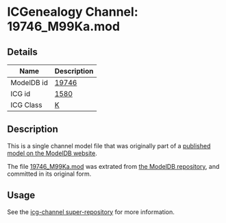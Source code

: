 # ICGenealogy Channel: 19746\_M99Ka.mod

## Details

Name | Description
---- | -----------
ModelDB id | [19746](http://senselab.med.yale.edu/ModelDB/ShowModel.cshtml?model=19746)
ICG id | [1580](http://icg.neurotheory.ox.ac.uk/channels/1/1580)
ICG Class | [K](http://icg.neurotheory.ox.ac.uk/channels/1)

## Description

This is a single channel model file that was originally part of a [published model on the ModelDB website](http://senselab.med.yale.edu/mModelDB/ShowModel.cshtml?model=19746).

The file [19746\_M99Ka.mod](19746_M99Ka.mod) was extrated from [the ModelDB repository](http://senselab.med.yale.edu/ModelDB/ShowModel.cshtml?model=19746), and committed in its original form.

## Usage

See the [icg-channel super-repository](https://github.com/icgenealogy/icg-channels) for more information.
